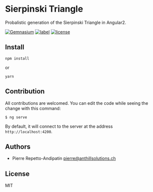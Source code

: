 Sierpinski Triangle
===================

Probalistic generation of the Sierpinski Triangle in Angular2.

[![Gemnasium](https://img.shields.io/gemnasium/anthillsolutions/sierpinski.svg)]()
[![label](https://img.shields.io/github/issues/anthillsolutions/sierpinski.svg)]()
[![license](https://img.shields.io/github/license/anthillsolutions/sierpinski.svg)]()

Install
-------

```
npm install
```

or

```
yarn
```

Contribution
------------

All contributions are welcomed. You can edit the code while seeing the change with this command:

```
$ ng serve
```

By default, it will connect to the server at the address `http://localhost:4200`.

Authors
-------

- Pierre Repetto-Andipatin <pierre@anthillsolutions.ch>

License
-------

MIT
